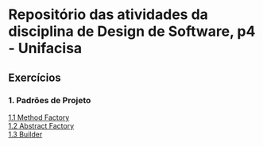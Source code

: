 # Repositório das atividades da disciplina de Design de Software, p4 - Unifacisa


## Exercícios
     
### 1. Padrões de Projeto  
[1.1 Method Factory](methodFactory/01.md)   
[1.2 Abstract Factory](map-abstract-factory)   
[1.3 Builder](map-builder)
